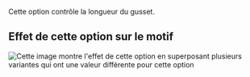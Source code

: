 Cette option contrôle la longueur du gusset.

## Effet de cette option sur le motif

![Cette image montre l'effet de cette option en superposant plusieurs variantes qui ont une valeur différente pour cette option](ursula_gussetlength_sample.svg "Effet de cette option sur le motif")
